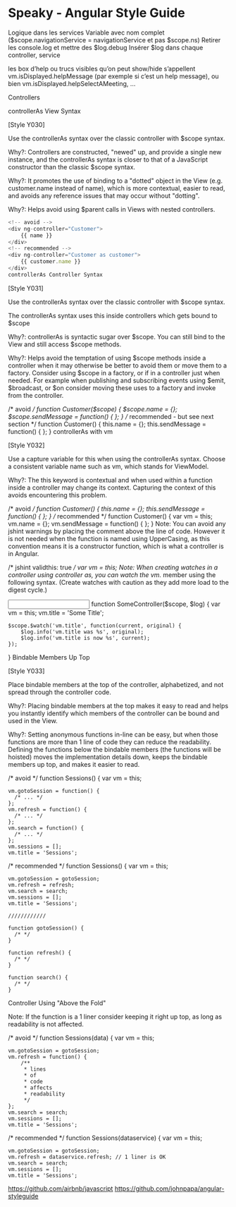 # Speaky - Angular Style Guide

Logique dans les services
Variable avec nom complet ($scope.navigationService = navigationService et pas $scope.ns)
Retirer les console.log et mettre des $log.debug
Insérer $log dans chaque controller, service

les box d’help ou trucs visibles qu’on peut show/hide s’appellent 
vm.isDisplayed.helpMessage (par exemple si c’est un help message), ou bien vm.isDisplayed.helpSelectAMeeting, …


Controllers

controllerAs View Syntax

[Style Y030]

Use the controllerAs syntax over the classic controller with $scope syntax.

Why?: Controllers are constructed, "newed" up, and provide a single new instance, and the controllerAs syntax is closer to that of a JavaScript constructor than the classic $scope syntax.

Why?: It promotes the use of binding to a "dotted" object in the View (e.g. customer.name instead of name), which is more contextual, easier to read, and avoids any reference issues that may occur without "dotting".

Why?: Helps avoid using $parent calls in Views with nested controllers.
```javascript
<!-- avoid -->
<div ng-controller="Customer">
    {{ name }}
</div>
<!-- recommended -->
<div ng-controller="Customer as customer">
    {{ customer.name }}
</div>
controllerAs Controller Syntax
```
[Style Y031]

Use the controllerAs syntax over the classic controller with $scope syntax.

The controllerAs syntax uses this inside controllers which gets bound to $scope

Why?: controllerAs is syntactic sugar over $scope. You can still bind to the View and still access $scope methods.

Why?: Helps avoid the temptation of using $scope methods inside a controller when it may otherwise be better to avoid them or move them to a factory. Consider using $scope in a factory, or if in a controller just when needed. For example when publishing and subscribing events using $emit, $broadcast, or $on consider moving these uses to a factory and invoke from the controller.

/* avoid */
function Customer($scope) {
    $scope.name = {};
    $scope.sendMessage = function() { };
}
/* recommended - but see next section */
function Customer() {
    this.name = {};
    this.sendMessage = function() { };
}
controllerAs with vm

[Style Y032]

Use a capture variable for this when using the controllerAs syntax. Choose a consistent variable name such as vm, which stands for ViewModel.

Why?: The this keyword is contextual and when used within a function inside a controller may change its context. Capturing the context of this avoids encountering this problem.

/* avoid */
function Customer() {
    this.name = {};
    this.sendMessage = function() { };
}
/* recommended */
function Customer() {
    var vm = this;
    vm.name = {};
    vm.sendMessage = function() { };
}
Note: You can avoid any jshint warnings by placing the comment above the line of code. However it is not needed when the function is named using UpperCasing, as this convention means it is a constructor function, which is what a controller is in Angular.

/* jshint validthis: true */
var vm = this;
Note: When creating watches in a controller using controller as, you can watch the vm.* member using the following syntax. (Create watches with caution as they add more load to the digest cycle.)

<input ng-model="vm.title"/>
function SomeController($scope, $log) {
    var vm = this;
    vm.title = 'Some Title';

    $scope.$watch('vm.title', function(current, original) {
        $log.info('vm.title was %s', original);
        $log.info('vm.title is now %s', current);
    });
}
Bindable Members Up Top

[Style Y033]

Place bindable members at the top of the controller, alphabetized, and not spread through the controller code.

Why?: Placing bindable members at the top makes it easy to read and helps you instantly identify which members of the controller can be bound and used in the View.

Why?: Setting anonymous functions in-line can be easy, but when those functions are more than 1 line of code they can reduce the readability. Defining the functions below the bindable members (the functions will be hoisted) moves the implementation details down, keeps the bindable members up top, and makes it easier to read.

/* avoid */
function Sessions() {
    var vm = this;

    vm.gotoSession = function() {
      /* ... */
    };
    vm.refresh = function() {
      /* ... */
    };
    vm.search = function() {
      /* ... */
    };
    vm.sessions = [];
    vm.title = 'Sessions';
/* recommended */
function Sessions() {
    var vm = this;

    vm.gotoSession = gotoSession;
    vm.refresh = refresh;
    vm.search = search;
    vm.sessions = [];
    vm.title = 'Sessions';

    ////////////

    function gotoSession() {
      /* */
    }

    function refresh() {
      /* */
    }

    function search() {
      /* */
    }
Controller Using "Above the Fold"

Note: If the function is a 1 liner consider keeping it right up top, as long as readability is not affected.

/* avoid */
function Sessions(data) {
    var vm = this;

    vm.gotoSession = gotoSession;
    vm.refresh = function() {
        /**
         * lines
         * of
         * code
         * affects
         * readability
         */
    };
    vm.search = search;
    vm.sessions = [];
    vm.title = 'Sessions';
/* recommended */
function Sessions(dataservice) {
    var vm = this;

    vm.gotoSession = gotoSession;
    vm.refresh = dataservice.refresh; // 1 liner is OK
    vm.search = search;
    vm.sessions = [];
    vm.title = 'Sessions';
    
https://github.com/airbnb/javascript
https://github.com/johnpapa/angular-styleguide
